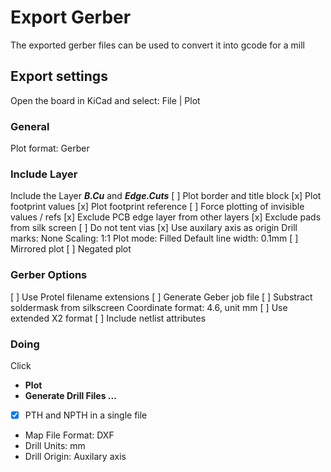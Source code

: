 # Export Gerber
The exported gerber files can be used to convert it into gcode for a mill
## Export settings

Open the board in KiCad and select:
File | Plot
### General
Plot format: Gerber
### Include Layer
Include the Layer ***B.Cu*** and ***Edge.Cuts***
[ ] Plot border and title block
[x] Plot footprint values
[x] Plot footprint reference
[ ] Force plotting of invisible values / refs
[x] Exclude PCB edge layer from other layers
[x] Exclude pads from silk screen
[ ] Do not tent vias
[x] Use auxilary axis as origin
Drill marks: None
Scaling: 1:1
Plot mode: Filled
Default line width: 0.1mm
[ ] Mirrored plot
[ ] Negated plot
### Gerber Options 
[ ] Use Protel filename extensions
[ ] Generate Geber job file
[ ] Substract soldermask from silkscreen
Coordinate format: 4.6, unit mm
[ ] Use extended X2 format
[ ] Include netlist attributes
### Doing
Click
* **Plot**
* **Generate Drill Files ...**
 * [x] PTH and NPTH in a single file
 * Map File Format: DXF
 * Drill Units: mm
 * Drill Origin: Auxilary axis
